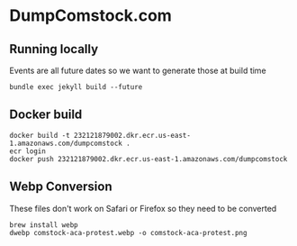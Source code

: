DumpComstock.com
================

## Running locally

Events are all future dates so we want to generate those at build time

```
bundle exec jekyll build --future
```

## Docker build

```
docker build -t 232121879002.dkr.ecr.us-east-1.amazonaws.com/dumpcomstock .
ecr login
docker push 232121879002.dkr.ecr.us-east-1.amazonaws.com/dumpcomstock
```

Webp Conversion
---------------
These files don't work on Safari or Firefox so they need to be converted

```
brew install webp
dwebp comstock-aca-protest.webp -o comstock-aca-protest.png
```
